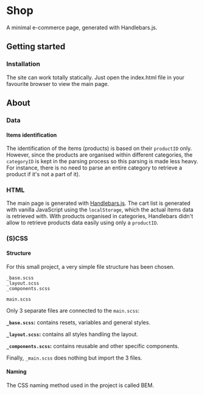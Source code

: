# Shop

A minimal e-commerce page, generated with Handlebars.js.

## Getting started

### Installation

The site can work totally statically. Just open the index.html file in your favourite browser to view the main page.


## About

### Data

#### Items identification

The identification of the items (products) is based on their `productID` only. However, since the products are organised within different categories, the `categoryID` is kept in the parsing process so this parsing is made less heavy. For instance, there is no need to parse an entire category to retrieve a product if it's not a part of it).

### HTML

The main page is generated with [Handlebars.js](https://handlebarsjs.com/). The cart list is generated with vanilla JavaScript using the `localStorage`, which the actual items data is retrieved with. With products organised in categories, Handlebars didn't allow to retrieve products data easily using only a `productID`.

### (S)CSS

#### Structure

For this small project, a very simple file structure has been chosen.

```
_base.scss
_layout.scss
_components.scss

main.scss
```

Only 3 separate files are connected to the `main.scss`:

**`_base.scss`:** contains resets, variables and general styles.

**`_layout.scss`:** contains all styles handling the layout.

**`_components.scss`:** contains reusable and other specific components.

Finally, `_main.scss` does nothing but import the 3 files.

#### Naming

The CSS naming method used in the project is called BEM.
